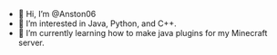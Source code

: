 - 👋 Hi, I’m @Anston06
- 👀 I’m interested in Java, Python, and C++.
- 🌱 I’m currently learning how to make java plugins for my Minecraft server.

<!---
Anston06/Anston06 is a ✨ special ✨ repository because its `README.md` (this file) appears on your GitHub profile.
You can click the Preview link to take a look at your changes.
--->
